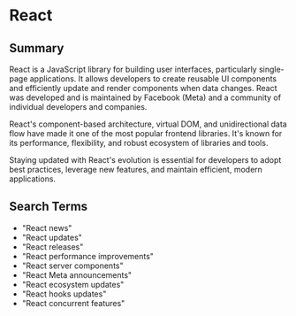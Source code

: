 # React

## Summary

React is a JavaScript library for building user interfaces, particularly single-page applications. It allows developers to create reusable UI components and efficiently update and render components when data changes. React was developed and is maintained by Facebook (Meta) and a community of individual developers and companies.

React's component-based architecture, virtual DOM, and unidirectional data flow have made it one of the most popular frontend libraries. It's known for its performance, flexibility, and robust ecosystem of libraries and tools.

Staying updated with React's evolution is essential for developers to adopt best practices, leverage new features, and maintain efficient, modern applications.

## Search Terms

- "React news"
- "React updates"
- "React releases"
- "React performance improvements"
- "React server components"
- "React Meta announcements"
- "React ecosystem updates"
- "React hooks updates"
- "React concurrent features"